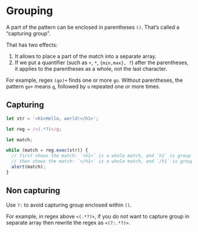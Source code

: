 # Grouping

A part of the pattern can be enclosed in parentheses `()`. That’s called a “capturing group”.

That has two effects:

1. It allows to place a part of the match into a separate array.
2. If we put a quantifier (such as `+`, `*`, `{min,max}, ?`) after the parentheses, it applies to the parentheses as a whole, not the last character.

For example, regex `(go)+` finds one or more `go`. Without parentheses, the pattern `go+` means `g`, followed by `o` repeated one or more times.

## Capturing

```js
let str = '<h1>Hello, world!</h1>';

let reg = /<(.*?)>/g;

let match;

while (match = reg.exec(str)) {
  // first shows the match: `<h1>` is a whole match, and `h1` is group capturing inside ()
  // then shows the match: `</h1>` is a whole match, and `/h1` is group capturing inside ()
  alert(match);
}
```

## Non capturing

Use `?:` to avoid capturing group enclosed within `()`.

For example, in regex above `<(.*?)>`, if you do not want to capture group in separate array then rewrite the regex as `<(?:.*?)>`.
